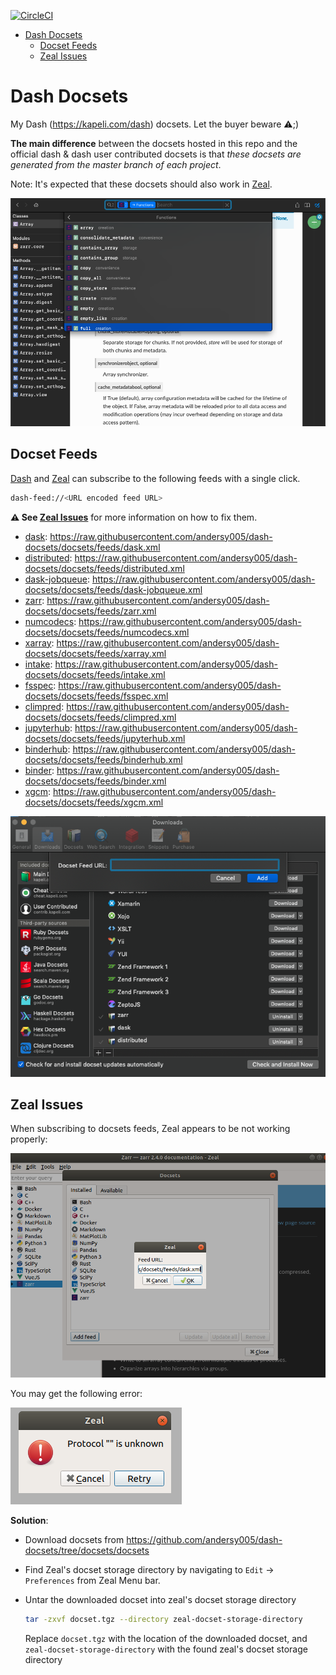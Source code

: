 [![CircleCI](https://img.shields.io/circleci/project/github/andersy005/dash-docsets/master.svg?style=for-the-badge&logo=circleci)](https://circleci.com/gh/andersy005/dash-docsets)

- [Dash Docsets](#dash-docsets)
  - [Docset Feeds](#docset-feeds)
  - [Zeal Issues](#zeal-issues)

# Dash Docsets

My Dash (https://kapeli.com/dash) docsets. Let the buyer beware ⚠️;)

**The main difference** between the docsets hosted in this repo and the official dash & dash user contributed docsets is that _these docsets are generated from the master branch of each project_.

Note: It's expected that these docsets should also work in [Zeal](https://zealdocs.org/).

![](./images/navigate.png)

## Docset Feeds

[Dash](https://kapeli.com/dash) and [Zeal](https://zealdocs.org/) can subscribe to the following feeds with a single click.

```bash
dash-feed://<URL encoded feed URL>
```

**⚠️ See [Zeal Issues](#zeal-issues)** for more information on how to fix them.

- [dask](https://github.com/dask/dask): https://raw.githubusercontent.com/andersy005/dash-docsets/docsets/feeds/dask.xml
- [distributed](https://github.com/dask/distributed): https://raw.githubusercontent.com/andersy005/dash-docsets/docsets/feeds/distributed.xml
- [dask-jobqueue](): https://raw.githubusercontent.com/andersy005/dash-docsets/docsets/feeds/dask-jobqueue.xml
- [zarr](https://github.com/zarr-developers/zarr-python): https://raw.githubusercontent.com/andersy005/dash-docsets/docsets/feeds/zarr.xml
- [numcodecs](https://github.com/zarr-developers/numcodecs): https://raw.githubusercontent.com/andersy005/dash-docsets/docsets/feeds/numcodecs.xml
- [xarray](https://github.com/pydata/xarray): https://raw.githubusercontent.com/andersy005/dash-docsets/docsets/feeds/xarray.xml
- [intake](https://github.com/intake/intake): https://raw.githubusercontent.com/andersy005/dash-docsets/docsets/feeds/intake.xml
- [fsspec](https://github.com/intake/filesystem_spec): https://raw.githubusercontent.com/andersy005/dash-docsets/docsets/feeds/fsspec.xml
- [climpred](https://github.com/bradyrx/climpred): https://raw.githubusercontent.com/andersy005/dash-docsets/docsets/feeds/climpred.xml
- [jupyterhub](https://github.com/jupyterhub/jupyterhub): https://raw.githubusercontent.com/andersy005/dash-docsets/docsets/feeds/jupyterhub.xml
- [binderhub](https://github.com/jupyterhub/binderhub): https://raw.githubusercontent.com/andersy005/dash-docsets/docsets/feeds/binderhub.xml
- [binder](https://github.com/jupyterhub/binder): https://raw.githubusercontent.com/andersy005/dash-docsets/docsets/feeds/binder.xml
- [xgcm](https://github.com/xgcm/xgcm): https://raw.githubusercontent.com/andersy005/dash-docsets/docsets/feeds/xgcm.xml

![](./images/how-to-add-feed.png)

## Zeal Issues

When subscribing to docsets feeds, Zeal appears to be not working properly:

![](./images/zeal-failure.png)

You may get the following error:

![](./images/zeal-failure-diag.png)

**Solution**:

- Download docsets from https://github.com/andersy005/dash-docsets/tree/docsets/docsets
- Find Zeal's docset storage directory by navigating to `Edit` -> `Preferences` from Zeal Menu bar.

- Untar the downloaded docset into zeal's docset storage directory

  ```bash
  tar -zxvf docset.tgz --directory zeal-docset-storage-directory
  ```

  Replace `docset.tgz` with the location of the downloaded docset, and `zeal-docset-storage-directory` with the found zeal's docset storage directory
